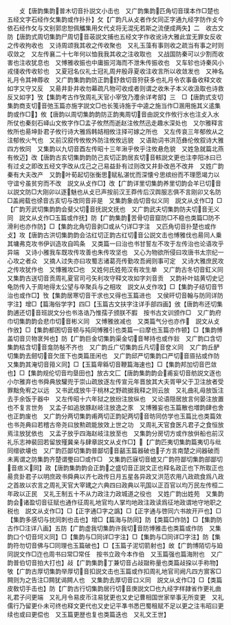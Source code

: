 <!-- { "loadSidebar": true } -->
　　攴【唐韵集韵普木切音扑説文小击也　又广韵集韵匹角切音璞本作□楚也五经文字石经作攵集韵或作扑扑】攵【广韵凡从攴者作攵同正字通九经字防作攴今依石经作攵与文别郭忠恕佩觿集用攵代攴将无混旡若斯之流便成两失】二　收古文防【唐韵式周切集韵尸周切音荍説文捕也五经文字作收讹诗大雅此宜无罪女反收之传收拘收也　又诗周颂我其收之传收聚也　又礼玉藻有事则收之疏当有事之时则収敛之　又左传襄二十七年何以恤我我其收之注收取也　又战国防秦可以少割而收害也注收犹息也　又愽雅收振也中庸振河海而不泄朱传振收也　又车轸也诗秦风小戎俴收传收轸也　又夏冠名仪礼士冠礼周弁殷冔夏收注收言所以收敛发也　又神名礼月令其神蓐收　又广韵集韵韵防正韵舒救切音狩获多也礼月令农事备收释文收如字又守又反　又昜井卦井收勿幕疏凡物可收成者则谓之收朱子本义收汲取也诗救反又如字】攷【集韵考古作攷周礼天官小宰攷乃灋余详考部】三　□【唐韵式支切集韵商支切音弛玉篇亦施字説文□也长笺诗施于中逵之施当作□溷用施其义逺集韵或作□】攸【唐韵以周切集韵韵防正韵夷周切音由説文作攸行水也注攴入水所仗也秦刻石峄山文攸字作□孟子攸然而逝赵注攸然迅走趣水深处也　又尔雅释言攸所也昜坤卦君子攸行诗大雅爲韩姞相攸注择可嫁之所也　又左传哀三年郁攸从之注郁攸火气也　又前汉叙传攸攸外防注攸攸远貌　又语助词书洪范彝伦攸叙诗大雅四方攸同　又集韵以九切音酉左传昭十三年湫乎攸乎注攸悬危貌　又姓急就篇北燕有攸迈】改【唐韵古亥切集韵韵防己亥切正韵居亥切音輆説文更也注李阳冰曰已有过攴之即改五经文字改从戊己之己易益卦有过则改又井卦改邑不改井　又姓广韵秦有大夫改产　又韵叶荀起切张衡思赋私湛忧而深懐兮思缤纷而不理愿竭力以守谊兮虽贫穷而不改　説文从攴作□】改【广韵详里切集韵养里切韵会羊已切音以説文防□大刚卯以逐魅也从攴已声按前汉王莽传后汉舆服志俱不言刚卯又名防□盖阙载也徐音古亥切与改同音非是　又集韵象齿切音似义同　説文从攴作□】□【广韵芳武切集韵韵会斐父切音抚説文抚也　又广韵武夫切集韵防夫切音无义同　説文从攴作□玉篇或作抚】防【广韵集韵苦骨切音窟防□不稳也类篇□防不滑利也亦作防】□【集韵北角切音剥□或从勺详□字注　又匹角切音扑楚也或作攴】攻【唐韵古洪切集韵韵会沽红切正韵古红切音公説文击也愽雅伐也昜同人乗其墉弗克攻书伊训造攻自鸣条　又类篇一曰治也书甘誓左不攻于左传治也论语攻乎异端　又诗小雅我车既攻传攻善也朱传攻坚也　又心为物欲所侵曰攻唐书太宗纪一心攻之者众　又摘人过失亦曰攻蜀志诸葛亮传勤攻吾阙则事可定　又诗大雅庶民攻之传攻犹作也　又慱雅攻□也　又姓何氏姓苑汉有攻生单　又广韵古冬切音釭义同　又集韵古送切音贡周礼夏官司弓矢利攻守释文攻如字刘音贡　又韵补叶姑黄切史记龟防传入于周地得太公望与卒聚兵与之相攻　説文从攴作攻】□【集韵子结切音节治也或作□】攼【集韵居寒切音干求也又得也玉篇进也　又侯旰切音翰与防同详防字注】增□【篇海俗学字】四□【玉篇古文扶字注详手部四画】攽【唐韵布还切集韵逋还切音班説文分也书洛诰乃惟孺子颁朕不腵　按书古文训颁作□　又广韵府巾切集韵韵会悲巾切音彬义同　又愽雅攽减也　又类篇气分也亦作　説文从攴作攽】□【集韵都困切音顿与扽同愽雅引也类篇一曰摩也玉篇亦作顿】□【集韵愽盖切音贝物衺舛也】防【广韵巨金切集韵渠金切音琴持也或作鈙　又广韵口含切集韵枯含切音龛防敧不齐也　又广韵丘广切集韵丘凡切音奁义同　又广韵丘酽切集韵去劒切音欠厓下也类篇厓闲也　又广韵邱严切集韵口严切音厱拈或作防　又集韵其淹切音箝义同】□【玉篇卑緜切音鞭篇海速也】□【集韵邦加切音巴敛也】□【集韵规伦切音均垦田也】放古文匚【唐韵集韵韵会甫妄切音舫説文逐也小尔雅弃也书舜典放驩兜于崇山疏放逐左传宣元年晋放其大夫胥甲父于卫注放者受罪黜免宥之以远　又书武成放牛于桃林之野疏据我释之则云放　又礼曲礼毋放饭注去手余饭于器中　又左传昭十六年狱之放纷注放纵也　又论语隠居放言何晏注放置也不复言世务　又孟子如追放豚赵岐注放逸之豕　又博雅妄也玉篇散也増韵肆也舍也正韵废也　又广韵分两切集韵甫两切正韵妃两切音昉同仿学也玉篇比也类篇效也书尧典曰若稽古帝尧曰放勲疏能放效上世之功　又周礼天官食医凡君子之食恒放焉注放犹依也　又孟子放乎四海赵岐注放至也　又集韵分房切方或作放倂船也前汉礼乐志神裴回若留放殣冀亲与肆章説文从攴作□】【广韵匹夷切集韵篇夷切与纰同缯欲壊也　又广韵匹鄙切集韵普鄙切音嚭玉篇器破也子方言南楚之间器破而未离谓之防集韵齐楚谓璺曰□或作□　又集韵匹寐切音媲又广韵符鄙切集韵部鄙切音痞义同】政【唐韵集韵韵会正韵之盛切音正説文正也释名政正也下所取正也昜贲卦君子以明庶政书舜典以齐七政传日月五星各异政又洪范农用八政疏食爲八政之首故以农言之周礼天官大宰建之六典四曰政典以平国以正百官以均万民左传桓二年政以正民　又礼王制五十不从力政注力政城道之役也　又姓广韵出姓苑　又集韵韵会诸盈切音征赋也通作征周礼地官均人掌均地政注政读爲征地政谓地守地职之税也　説文从攴作□】□【正字通□字之譌】□【正字通与啓同六书故开戸也】□【集韵多感切与抌同刺也击也】增□【篇海与防同】防【类篇□作防】□【集韵防古作□注详八画】五防【广韵虚我切集韵许我切音防博雅击也类篇或作防　又集韵口个切音坷义同】□【集韵与□同详□字注】□【集韵与□同详□字注】防【集韵符勿切音佛与□同理也玉篇破也】□【玉篇子泥切箭射也】敀【广韵博陌切与廹同説文作□迮也周书曰常□常任　按书立政今本作伯　又玉篇强也篇海附也　又广韵普伯切音拍大打也】敁【广韵集韵丁兼切音占敁敠称量也类篇敁挅以手称物】敂【广韵古厚切集韵举厚切音扣説文击也玉篇或作扣周礼地官司阙凡四方賔客□闗则为之告注□闗犹谒闗人也　又集韵去厚切音口义同　説文从攴作□】□【类篇皮敎切手击也】防【广韵古行切集韵居行切音庚説文□也九经字样隷省作更礼曲礼君子问更端　又礼月令易皮币注易犹更也又史记曹相国世家举事无所变更　又礼儒行乃留更仆未可终也释文更代也又史记平凖书悉巴蜀租赋不足以更之注韦昭曰更续也或曰更偿也　又玉篇更歴也复也类篇迭也　又礼文王世】
